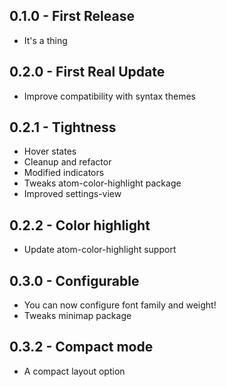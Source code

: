 ## 0.1.0 - First Release
* It's a thing

## 0.2.0 - First Real Update
* Improve compatibility with syntax themes

## 0.2.1 - Tightness
* Hover states
* Cleanup and refactor
* Modified indicators
* Tweaks atom-color-highlight package
* Improved settings-view

## 0.2.2 - Color highlight
* Update atom-color-highlight support

## 0.3.0 - Configurable
* You can now configure font family and weight!
* Tweaks minimap package

## 0.3.2 - Compact mode
* A compact layout option
